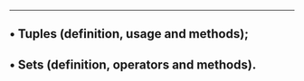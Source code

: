 -------------------------------------------
• Tuples (definition, usage and methods);
---------------------------------------------------
• Sets (definition, operators and methods).
-------------------------------------------------
